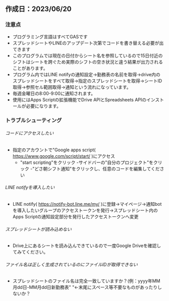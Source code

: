 ## 作成日：2023/06/20
### 注意点
- プログラミング言語はすべてGASです
- スプレッドシートやLINEのアップデート次第でコードを書き替える必要が出てきます
- このプログラムでは現在の日付からシート名を参照しているので15日付近のシフトはシートを跨ぐため実際のシフトの空き状況と違う結果が出力されることがあります。
- プログラム内ではLINE notifyの通知設定->勤務表の名前を取得->drive内のスプレッドシートをすべて取得->指定のスプレッドシートを取得->シートID取得->参照セル範囲取得->通知という流れになっています。
- 毎週金曜日の8:00-9:00に通知されます。
- 使用にはApps Scriptの拡張機能でDrive APIとSpreadsheets APIのインストールが必要になります。
### トラブルシューティング
###### コードにアクセスしたい
- 指定のアカウントで"Google apps script( https://www.google.com/script/start/ )にアクセス
    - "start scripting"をクリック
        -サイドバーの"自分のプロジェクト"をクリック
            -"どさ朝シフト通知"をクリックし、任意のコードを編集してください
###### LINE notifyを導入したい
- LINE notify( https://notify-bot.line.me/my/ )に登録->マイページ->通知botを導入したいグループのアクセストークンを発行->スプレッドシート内のApps Scriptの通知設定部分を発行したアクセストークンへ変更
###### スプレッドシートが読み込めない
- Drive上にあるシートを読み込んできているので一度Google Driveを確認してみてください。
###### ファイル名は正しく生成されているのにファイルIDが取得できない
- スプレッドシートのファイル名は完全一致していますか？(例：yyyy年MM月dd日-MM月dd日新勤務表" "←末尾にスペース等不要なものがあったりしないか？
